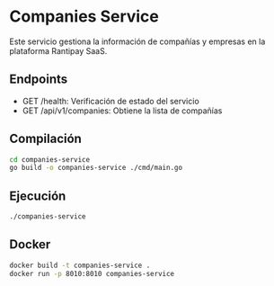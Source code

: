 # Companies Service

Este servicio gestiona la información de compañías y empresas en la plataforma Rantipay SaaS.

## Endpoints

- GET /health: Verificación de estado del servicio
- GET /api/v1/companies: Obtiene la lista de compañías

## Compilación

```bash
cd companies-service
go build -o companies-service ./cmd/main.go
```

## Ejecución

```bash
./companies-service
```

## Docker

```bash
docker build -t companies-service .
docker run -p 8010:8010 companies-service
```
